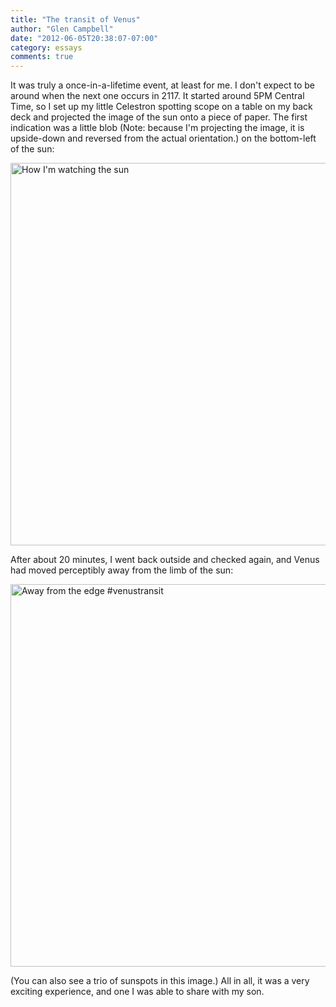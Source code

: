 ```yaml
---
title: "The transit of Venus"
author: "Glen Campbell"
date: "2012-06-05T20:38:07-07:00"
category: essays
comments: true
---
```


It was truly a once-in-a-lifetime event, at least for me. I don't
expect to be around when the next one occurs in 2117. It started
around 5PM Central Time, so I set up my little Celestron spotting
scope on a table on my back deck and projected the image of the sun
onto a piece of paper. The first indication was a little blob (Note:
because I'm projecting the image, it is upside-down and reversed
from the actual orientation.) on the bottom-left of the sun:

<a href="http://www.flickr.com/photos/gecampbell/7157882689/"
title="How I'm watching the sun by gecampbell, on Flickr"><img
src="http://farm8.staticflickr.com/7097/7157882689_8691467b48_z.jpg"
width="612" height="612" alt="How I'm watching the sun" class="center"></a>

After about 20 minutes, I went back outside and checked again, and
Venus had moved perceptibly away from the limb of the sun:

<a href="http://www.flickr.com/photos/gecampbell/7343125738/"
title="Away from the edge #venustransit by gecampbell, on Flickr"><img
src="http://farm9.staticflickr.com/8143/7343125738_962f21fee9_z.jpg"
width="612" height="612" alt="Away from the edge #venustransit"
class="center"></a>

(You can also see a trio of sunspots in this image.) All in all,
it was a very exciting experience, and one I was able to share with
my son.


